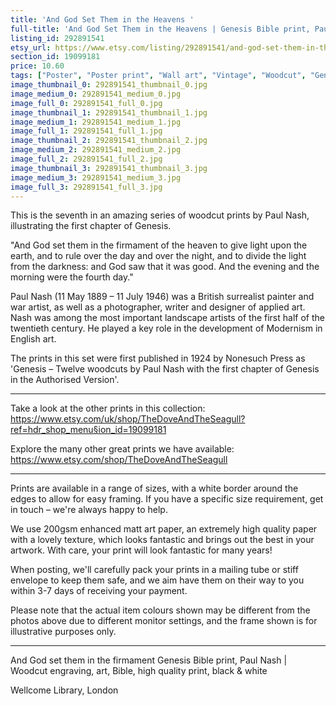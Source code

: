 ```yaml
---
title: 'And God Set Them in the Heavens '
full-title: 'And God Set Them in the Heavens | Genesis Bible print, Paul Nash |  Woodcut engraving, art, Bible, high quality print, black & white'
listing_id: 292891541
etsy_url: https://www.etsy.com/listing/292891541/and-god-set-them-in-the-heavens-genesis?utm_source=site&utm_medium=api&utm_campaign=api
section_id: 19099181
price: 10.60
tags: ["Poster", "Poster print", "Wall art", "Vintage", "Woodcut", "Genesis", "Black and white", "Bible", "Paul Nash", "Engraving", "Creation", "Modern art", "High quality print"]
image_thumbnail_0: 292891541_thumbnail_0.jpg
image_medium_0: 292891541_medium_0.jpg
image_full_0: 292891541_full_0.jpg
image_thumbnail_1: 292891541_thumbnail_1.jpg
image_medium_1: 292891541_medium_1.jpg
image_full_1: 292891541_full_1.jpg
image_thumbnail_2: 292891541_thumbnail_2.jpg
image_medium_2: 292891541_medium_2.jpg
image_full_2: 292891541_full_2.jpg
image_thumbnail_3: 292891541_thumbnail_3.jpg
image_medium_3: 292891541_medium_3.jpg
image_full_3: 292891541_full_3.jpg
---
```

This is the seventh in an amazing series of woodcut prints by Paul Nash, illustrating the first chapter of Genesis.

&quot;And God set them in the firmament of the heaven to give light upon the earth, and to rule over the day and over the night, and to divide the light from the darkness: and God saw that it was good. And the evening and the morning were the fourth day.&quot;

Paul Nash (11 May 1889 – 11 July 1946) was a British surrealist painter and war artist, as well as a photographer, writer and designer of applied art. Nash was among the most important landscape artists of the first half of the twentieth century. He played a key role in the development of Modernism in English art.

The prints in this set were first published in 1924 by Nonesuch Press as &#39;Genesis – Twelve woodcuts by Paul Nash with the first chapter of Genesis in the Authorised Version&#39;.

---

Take a look at the other prints in this collection: https://www.etsy.com/uk/shop/TheDoveAndTheSeagull?ref=hdr_shop_menu§ion_id=19099181

Explore the many other great prints we have available: https://www.etsy.com/shop/TheDoveAndTheSeagull

---

Prints are available in a range of sizes, with a white border around the edges to allow for easy framing. If you have a specific size requirement, get in touch – we&#39;re always happy to help.

We use 200gsm enhanced matt art paper, an extremely high quality paper with a lovely texture, which looks fantastic and brings out the best in your artwork. With care, your print will look fantastic for many years!

When posting, we&#39;ll carefully pack your prints in a mailing tube or stiff envelope to keep them safe, and we aim have them on their way to you within 3-7 days of receiving your payment.

Please note that the actual item colours shown may be different from the photos above due to different monitor settings, and the frame shown is for illustrative purposes only.

---

And God set them in the firmament Genesis Bible print, Paul Nash |  Woodcut engraving, art, Bible, high quality print, black & white

Wellcome Library, London
